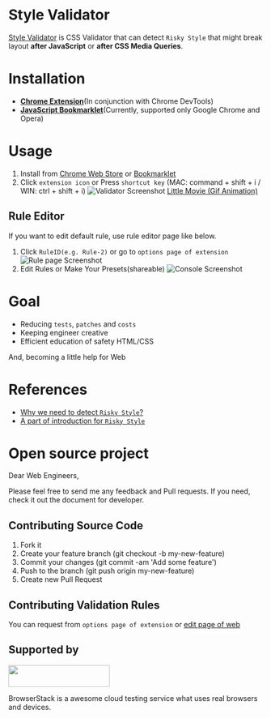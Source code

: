
Style Validator
============================

[Style Validator](http://style-validator.io)
 is CSS Validator that can detect `Risky Style` that might break layout **after JavaScript** or **after CSS Media Queries**.

# Installation

- **[Chrome Extension](https://chrome.google.com/webstore/detail/style-validator/aaeahhnjkelemfcdmkcpaggdhfaffeod)**(In conjunction with Chrome DevTools)
- **[JavaScript Bookmarklet](https://style-validator.io/)**(Currently, supported only Google Chrome and Opera)

# Usage

1. Install from [Chrome Web Store](https://chrome.google.com/webstore/detail/style-validator/aaeahhnjkelemfcdmkcpaggdhfaffeod) or [Bookmarklet](http://style-validator.io)
2. Click `extension icon` or Press `shortcut key` (MAC: command + shift + i / WIN: ctrl + shift + i)
![Validator Screenshot](https://style-validator.io/img/screenshot-validator.png?v=2)
[Little Movie (Gif Animation)](https://style-validator.io/gif_animations/demo.gif)

## Rule Editor

If you want to edit default rule, use rule editor page like below.

1. Click `RuleID(e.g. Rule-2)` or go to `options page of extension`
![Rule page Screenshot](https://style-validator.io/img/screenshot-console.png)
2. Edit Rules or Make Your Presets(shareable)
![Console Screenshot](https://style-validator.io/img/screenshot-rulepage.png)


# Goal

- Reducing `tests`, `patches` and `costs`
- Keeping engineer creative
- Efficient education of safety HTML/CSS

And, becoming a little help for Web

# References

- [Why we need to detect `Risky Style`?](https://github.com/Style-Validator/style-validator.herokuapp.com/blob/master/why.md)
- [A part of introduction for `Risky Style`
](https://github.com/Style-Validator/style-validator.herokuapp.com/blob/master/riskystyles.md)

# Open source project

Dear Web Engineers,

Please feel free to send me any feedback and Pull requests.
If you need, check it out the document for developer.

## Contributing Source Code

1. Fork it
2. Create your feature branch (git checkout -b my-new-feature)
3. Commit your changes (git commit -am 'Add some feature')
4. Push to the branch (git push origin my-new-feature)
5. Create new Pull Request

## Contributing Validation Rules

You can request from `options page of extension` or [edit page of web](https://style-validator.io/extension/options.html)

## Supported by

<img src="https://style-validator.io/img/browserstack-logo.svg" width="200" height="43">

BrowserStack is a awesome cloud testing service what uses real browsers and devices. 

